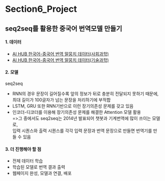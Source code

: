 # Section6_Project



## seq2seq를 활용한 중국어 번역모델 만들기

#### 1. 데이터
  + [AI HUB 한국어-중국어 번역 말뭉치 데이터(사회과학)](https://aihub.or.kr/aidata/30721)
  + [AI HUB 한국어-중국어 번역 말뭉치 데이터(기술과학)](https://aihub.or.kr/aidata/30722)

#### 2. 모델
seq2seq

  + RNN의 경우 문장이 길어질수록 앞의 정보가 뒤로 충분히 전달되지 못하기 때문에, 최대 길이가 100글자가 넘는 문장을 처리하기에 부적합  
  + LSTM, GRU 또한 RNN기반으로 이런 장기의존성 문제를 갖고 있음  
  + 인코더-디코더를 이용해 장기의존성 문제를 해결한 Attention 모델 활용  
    =>그 중에서도 seq2seq는 2014년 발표되어 챗봇과 기계번역에 많이 쓰이는 모델로,   
      입력 시퀀스와 출력 시퀀스를 각각 입력 문장과 번역 문장으로 만들면 번역기를 만들 수 있음
      
      
#### 3. 더 진행해야 할 점

  + 전체 데이터 학습
  + 학습된 모델로 번역 결과 출력
  + 웹페이지 완성, 모델과 연결, 배포
